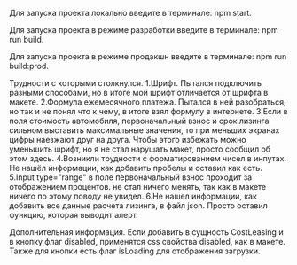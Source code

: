 Для запуска проекта локально введите в терминале: npm start.

Для запуска проекта в режиме разработки введите в терминале: npm run build.

Для запуска проекта в режиме продакшн введите в терминале: npm run build:prod.


Трудности с которыми столкнулся.
1.Шрифт. Пытался подключить разными способами, но в итоге мой шрифт отличается от шрифта в макете.
2.Формула ежемесячного платежа. Пытался в ней разобраться, но так и не понял что к чему,
в итоге взял формулу в интернете.
3.Если в поля стоимость автомобиля, первоначальный взнос и срок лизинга сильном 
выставить максимальные значения, то при меньших экранах цифры наезжают друг на друга.
Чтобы этого избежать можно уменьшить шрифт, но я не стал нарушать макет, просто сообщил об этом здесь.
4.Возникли трудности с форматированием чисел в инпутах. Не нашёл информации, как добавить пробелы
и оставил как есть.
5.Input type="range" в поле первоначальный взнос проходит за отображением процентов.
не стал ничего менять, так как в макете ничего по этому поводу не увидел.
6.Не нашел информации, как добавить все данные расчета лизинга, в файл json. Просто оставил функцию,
которая выводит алерт.


Дополнительная информация.
Если добавить в сущность CostLeasing и в кнопку флаг disabled, применятся css свойства disabled,
как в макете. Также для кнопки есть флаг isLoading для отображения загрузки. 
